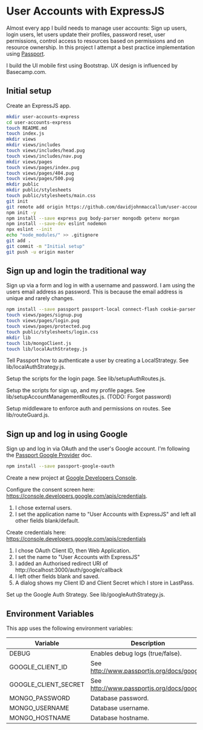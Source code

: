 # User Accounts with ExpressJS

Almost every app I build needs to manage user accounts: Sign up users, login users, let users update their profiles, password reset, user permissions, control access to resources based on permissions and on resource ownership. In this project I attempt a best practice implementation using [Passport](http://www.passportjs.org/).

I build the UI mobile first using Bootstrap. UX design is influenced by Basecamp.com.

## Initial setup

Create an ExpressJS app.

```sh
mkdir user-accounts-express
cd user-accounts-express
touch README.md
touch index.js
mkdir views
mkdir views/includes
touch views/includes/head.pug
touch views/includes/nav.pug
mkdir views/pages
touch views/pages/index.pug
touch views/pages/404.pug
touch views/pages/500.pug
mkdir public
mkdir public/stylesheets
touch public/stylesheets/main.css
git init
git remote add origin https://github.com/davidjohnmaccallum/user-accounts-express.git
npm init -y
npm install --save express pug body-parser mongodb getenv morgan
npm install --save-dev eslint nodemon
npx eslint --init
echo "node_modules/" >> .gitignore
git add .
git commit -m "Initial setup"
git push -u origin master
```

## Sign up and login the traditional way

Sign up via a form and log in with a username and password. I am using the users email address as password. This is because the email address is unique and rarely changes.

```sh
npm install --save passport passport-local connect-flash cookie-parser express-session express-validator bcrypt
touch views/pages/signup.pug
touch views/pages/login.pug
touch views/pages/protected.pug
touch public/stylesheets/login.css
mkdir lib
touch lib/mongoClient.js
touch lib/localAuthStrategy.js
```

Tell Passport how to authenticate a user by creating a LocalStrategy. See lib/localAuthStrategy.js.

Setup the scripts for the login page. See lib/setupAuthRoutes.js.

Setup the scripts for sign up, and my profile pages. See lib/setupAccountManagementRoutes.js. (TODO: Forgot password)

Setup middleware to enforce auth and permissions on routes. See lib/routeGuard.js.

## Sign up and log in using Google

Sign up and log in via OAuth and the user's Google account. I'm following the [Passport Google Provider](http://www.passportjs.org/docs/google/) doc.

```sh
npm install --save passport-google-oauth
```

Create a new project at [Google Developers Console](https://console.developers.google.com/).

Configure the consent screen here: https://console.developers.google.com/apis/credentials.

1. I chose external users.
1. I set the application name to "User Accounts with ExpressJS" and left all other fields blank/default.

Create credentials here: https://console.developers.google.com/apis/credentials

1. I chose OAuth Client ID, then Web Application.
1. I set the name to "User Accounts with ExpressJS"
1. I added an Authorised redirect URI of http://localhost:3000/auth/google/callback
1. I left other fields blank and saved.
1. A dialog shows my Client ID and Client Secret which I store in LastPass.

Set up the Google Auth Strategy. See lib/googleAuthStrategy.js.

## Environment Variables

This app uses the following environment variables:

| Variable             | Description                                |
| -------------------- | ------------------------------------------ |
| DEBUG                | Enables debug logs (true/false).           |
| GOOGLE_CLIENT_ID     | See http://www.passportjs.org/docs/google/ |
| GOOGLE_CLIENT_SECRET | See http://www.passportjs.org/docs/google/ |
| MONGO_PASSWORD       | Database password.                         |
| MONGO_USERNAME       | Database username.                         |
| MONGO_HOSTNAME       | Database hostname.                         |
